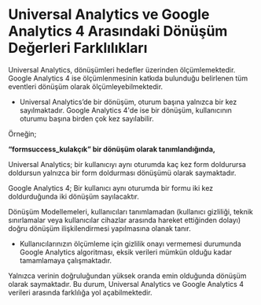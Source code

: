 
<h1>Universal Analytics ve Google Analytics 4 Arasındaki Dönüşüm Değerleri Farklılıkları</h1>

  
Universal Analytics, dönüşümleri hedefler üzerinden ölçümlemektedir. Google Analytics 4 ise ölçümlenmesinin katkıda bulunduğu belirlenen tüm eventleri dönüşüm olarak ölçümleyebilmektedir.

  

-   Universal Analytics’de bir dönüşüm, oturum başına yalnızca bir kez sayılmaktadır. Google Analytics 4'de ise bir dönüşüm, kullanıcının oturumu başına birden çok kez sayılabilir.
    

  

Örneğin;

**“formsuccess_kulakçık” bir dönüşüm olarak tanımlandığında,**

  

Universal Analytics;
bir kullanıcıyı aynı oturumda kaç kez form doldurursa doldursun yalnızca bir form doldurması dönüşümü olarak saymaktadır.

  

Google Analytics 4;
Bir kullanıcı aynı oturumda bir formu iki kez doldurduğunda iki dönüşüm sayılacaktır.

  
  
  

Dönüşüm Modellemeleri, kullanıcıları tanımlamadan (kullanıcı gizliliği, teknik sınırlamalar veya kullanıcılar cihazlar arasında hareket ettiğinden dolayı) doğru dönüşüm ilişkilendirmesi yapılmasına olanak tanır.

  

-   Kullanıcılarınızın ölçümleme için gizlilik onayı vermemesi durumunda Google Analytics algoritması, eksik verileri mümkün olduğu kadar tamamlamaya çalışmaktadır.
    

  
Yalnızca verinin doğruluğundan yüksek oranda emin olduğunda dönüşüm olarak saymaktadır. Bu durum, Universal Analytics ve Google Analytics 4 verileri arasında farklılığa yol açabilmektedir.

